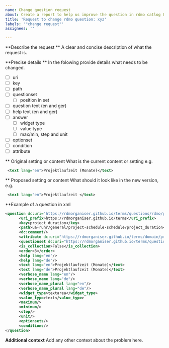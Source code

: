 ```yaml
---
name: Change question request
about: Create a report to help us improve the question in rdmo catlog UA Ruhr 
title: 'Request to change rdmo question: xyz'
labels: '"change request"'
assignees: ''

---
```


**Describe the request **
A clear and concise description of what the request is.


**Precise details **
In the folowing provide details what needs to be changed.  
- [ ] uri
- [ ] key
- [ ] path
- [ ] questionset
  - [ ] position in set
- [ ] question text (en and ger)
- [ ] help text (en and ger)
- [ ] answer
  - [ ] widget type
  - [ ] value type
  - [ ] max/min, step and unit
- [ ] optionset
- [ ] condition
- [ ] attribute

** Original setting or content 
What is the current content or setting e.g. 

```xml
 <text lang="en">Projektlaufzeit (Monate)</text>
```

** Proposed setting or content 
What should it look like in the new version, e.g. 
```xml
 <text lang="en">Projektlaufzeit </text>
```   

**Example of a question in xml
```xml
<question dc:uri="https://rdmorganiser.github.io/terms/questions/rdmo/general/project-schedule-schedule/project_duration">
	  <uri_prefix>https://rdmorganiser.github.io/terms</uri_prefix>
	  <key>project_duration</key>
	  <path>ua-ruhr/general/project-schedule-schedule/project_duration</path>
	  <dc:comment/>
	  <attribute dc:uri="https://rdmorganiser.github.io/terms/domain/project/schedule/project_duration"/>
	  <questionset dc:uri="https://rdmorganiser.github.io/terms/questions/rdmo/general/project-schedule-schedule"/>
	  <is_collection>False</is_collection>
	  <order>3</order>
	  <help lang="en"/>
	  <help lang="de"/>
	  <text lang="en">Projektlaufzeit (Monate)</text>
	  <text lang="de">Projektlaufzeit (Monate)</text>
	  <verbose_name lang="en"/>
	  <verbose_name lang="de"/>
	  <verbose_name_plural lang="en"/>
	  <verbose_name_plural lang="de"/>
	  <widget_type>textarea</widget_type>
	  <value_type>text</value_type>
	  <maximum/>
	  <minimum/>
	  <step/>
	  <unit/>
	  <optionsets/>
	  <conditions/>
</question>
```


**Additional context**
Add any other context about the problem here.
